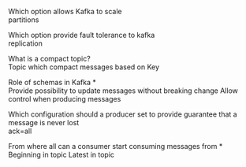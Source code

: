 Which option allows Kafka to scale  
partitions

Which option provide fault tolerance to kafka  
replication

What is a compact topic?   
Topic which compact messages based on Key

Role of schemas in Kafka *   
Provide possibility to update messages without breaking change
Allow control when producing messages   

Which configuration should a producer set to provide guarantee that a message is never lost   
ack=all  

From where all can a consumer start consuming messages from *
Beginning in topic
Latest in topic
